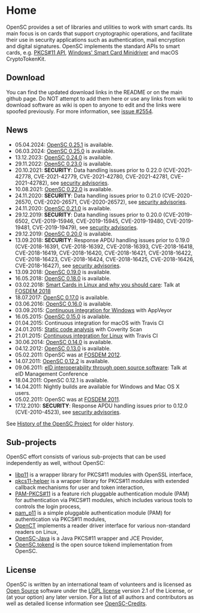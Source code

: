 # Home

OpenSC provides a set of libraries and utilities to work with smart cards. Its main focus is on cards that support cryptographic operations, and facilitate their use in security applications such as authentication, mail encryption and digital signatures. OpenSC implements the standard APIs to smart cards, e.g. [PKCS#11 API](https://www.oasis-open.org/committees/pkcs11/), [Windows' Smart Card Minidriver](https://learn.microsoft.com/en-us/windows-hardware/drivers/smartcard/smart-card-minidriver-overview) and macOS CryptoTokenKit.

## Download

You can find the updated download links in the README or on the main github page.
Do NOT attempt to add them here or use any links from wiki to download software as wiki is open to anyone to edit and the links were spoofed previously. For more information, see [issue #2554](https://github.com/OpenSC/OpenSC/issues/2554).

## News

* 05.04.2024: [OpenSC 0.25.1](https://github.com/OpenSC/OpenSC/releases/tag/0.25.1) is available.
* 06.03.2024: [OpenSC 0.25.0](https://github.com/OpenSC/OpenSC/releases/tag/0.25.0) is available.
* 13.12.2023: [OpenSC 0.24.0](https://github.com/OpenSC/OpenSC/releases/tag/0.24.0) is available.
* 29.11.2022: [OpenSC 0.23.0](https://github.com/OpenSC/OpenSC/releases/tag/0.23.0) is available.
* 20.10.2021: **SECURITY**: Data handling issues prior to 0.22.0 (CVE-2021-42778, CVE-2021-42779, CVE-2021-42780, CVE-2021-42781, CVE-2021-42782), see [security advisories](OpenSC-security-advisories).
* 10.08.2021: [OpenSC 0.22.0](https://github.com/OpenSC/OpenSC/releases/tag/0.22.0) is available.
* 24.11.2020: **SECURITY**: Data handling issues prior to 0.21.0 (CVE-2020-26570, CVE-2020-26571, CVE-2020-26572), see [security advisories](OpenSC-security-advisories).
* 24.11.2020: [OpenSC 0.21.0](https://github.com/OpenSC/OpenSC/releases/tag/0.21.0) is available.
* 29.12.2019: **SECURITY**: Data handling issues prior to 0.20.0 (CVE-2019-6502, CVE-2019-15946, CVE-2019-15945, CVE-2019-19480, CVE-2019-19481, CVE-2019-19479), see [security advisories](OpenSC-security-advisories).
* 29.12.2019: [OpenSC 0.20.0](https://github.com/OpenSC/OpenSC/releases/tag/0.20.0) is available.
* 13.09.2018: **SECURITY**: Response APDU handling issues prior to 0.19.0 (CVE-2018-16391, CVE-2018-16392, CVE-2018-16393, CVE-2018-16418, CVE-2018-16419, CVE-2018-16420, CVE-2018-16421, CVE-2018-16422, CVE-2018-16423, CVE-2018-16424, CVE-2018-16425, CVE-2018-16426, CVE-2018-16427), see [security advisories](OpenSC-security-advisories).
* 13.09.2018: [OpenSC 0.19.0](https://github.com/OpenSC/OpenSC/releases/tag/0.19.0) is available.
* 16.05.2018: [OpenSC 0.18.0](https://github.com/OpenSC/OpenSC/releases/tag/0.18.0) is available.
* 03.02.2018: [Smart Cards in Linux and why you should care](https://archive.fosdem.org/2018/schedule/event/smartcards_in_linux/attachments/slides/2265/export/events/attachments/smartcards_in_linux/slides/2265/smart_cards_slides.pdf): Talk at [FOSDEM 2018](https://archive.fosdem.org/2018/schedule/speaker/jakub_jelen/)
* 18.07.2017: [OpenSC 0.17.0](https://github.com/OpenSC/OpenSC/releases/tag/0.17.0) is available.
* 03.06.2016: [OpenSC 0.16.0](https://github.com/OpenSC/OpenSC/releases/tag/0.16.0) is available.
* 03.09.2015: [Continuous integration for Windows](https://ci.appveyor.com/project/LudovicRousseau/OpenSC/branch/master) with AppVeyor
* 16.05.2015: [OpenSC 0.15.0](https://sourceforge.net/projects/opensc/files/OpenSC/opensc-0.15.0/) is available.
* 01.04.2015: Continuous integration for macOS with Travis CI
* 24.01.2015: [Static code analysis](https://scan.coverity.com/projects/opensc-opensc) with Coverity Scan
* 21.01.2015: [Continuous integration for Linux](https://travis-ci.org/OpenSC/OpenSC/branches) with Travis CI
* 30.06.2014: [OpenSC 0.14.0](https://sourceforge.net/projects/opensc/files/OpenSC/opensc-0.14.0/) is available.
* 04.12.2012: [OpenSC 0.13.0](https://sourceforge.net/projects/opensc/files/OpenSC/opensc-0.13.0/) is available.
* 05.02.2011: OpenSC was at [FOSDEM 2012](OpenSC-@-FOSDEM-2012).
* 14.07.2011: [OpenSC 0.12.2](https://sourceforge.net/projects/opensc/files/OpenSC/opensc-0.12.2/) is available.
* 09.06.2011: [eID interoperability through open source software](http://www.slideshare.net/martinpaljak/opensc-eid-interoperability-through-open-source-software-8255721): Talk at eID Management Conference
* 18.04.2011: OpenSC 0.12.1 is available.
* 14.04.2011: Nightly builds are available for Windows and Mac OS X users.
* 05.02.2011: OpenSC was at [FOSDEM 2011](OpenSC-@-FOSDEM-2011).
* 17.12.2010: **SECURITY**: Response APDU handling issues prior to 0.12.0 (CVE-2010-4523), see [security advisories](OpenSC-security-advisories).

See [History of the OpenSC Project](History-of-the-OpenSC-Project) for older history.

## Sub-projects

OpenSC effort consists of various sub-projects that can be used independently as well, without OpenSC:

* [libp11](https://github.com/OpenSC/libp11) is a wrapper library for PKCS#11 modules with OpenSSL interface,
* [pkcs11-helper](https://github.com/OpenSC/pkcs11-helper) is a wrapper library for PKCS#11 modules with extended callback mechanisms for user and token interaction,
* [PAM-PKCS#11](https://github.com/OpenSC/pam_pkcs11/wiki) is a feature rich pluggable authentication module (PAM) for authentication via PKCS#11 modules, which includes various tools to controls the login process,
* [pam_p11](https://github.com/OpenSC/pam_p11) is a simple pluggable authentication module (PAM) for authentication via PKCS#11 modules,
* [OpenCT](https://github.com/OpenSC/openct/wiki) implements a reader driver interface for various non-standard readers on Linux,
* [OpenSC-Java](https://github.com/CardContact/opensc-java) is a Java PKCS#11 wrapper and JCE Provider,
* [OpenSC.tokend](https://github.com/OpenSC/OpenSC.tokend) is the open source tokend implementation from OpenSC.

## License

OpenSC is written by an international team of volunteers and is licensed as [Open Source](http://www.opensource.org/) software under the  [LGPL license](http://www.opensource.org/licenses/lgpl-license.php) version 2.1 of the License, or (at your option) any later version. For a list of all authors and contributors as well as detailed license information see [OpenSC-Credits](OpenSC-Credits).
